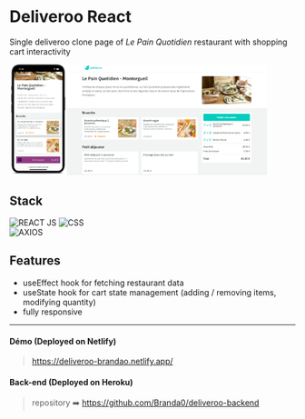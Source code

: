 # Deliveroo React

Single deliveroo clone page of _Le Pain Quotidien_ restaurant with shopping cart interactivity

<img align="left" src="/src/assets/readme/mobile.png" alt="mobile-screenshot" width="20%" />
<img  src="/src/assets/readme/laptop.png" alt="laptop-screenshot-1"  width="70%" />

## Stack

![REACT JS](https://img.shields.io/badge/React.JS-20232A?style=for-the-badge&logo=react&logoColor=61DAFB)
![CSS](https://img.shields.io/badge/CSS-1572B6?style=for-the-badge&logo=css3&logoColor=white)  
![AXIOS](https://img.shields.io/badge/AXIOS-671CDE?style=flat)

## Features

- useEffect hook for fetching restaurant data
- useState hook for cart state management (adding / removing items, modifying quantity)
- fully responsive

---

#### Démo (Deployed on Netlify)

> https://deliveroo-brandao.netlify.app/

#### Back-end (Deployed on Heroku)

> repository ➡️ https://github.com/Branda0/deliveroo-backend
